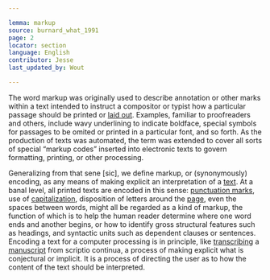 ```yaml
---

lemma: markup
source: burnard_what_1991
page: 2
locator: section
language: English
contributor: Jesse
last_updated_by: Wout

---
```

The word markup was originally used to describe annotation or other marks within a text intended to instruct a compositor or typist how a particular passage should be printed or [laid out](layout.html). Examples, familiar to proofreaders and others, include wavy underlining to indicate boldface, special symbols for passages to be omited or printed in a particular font, and so forth. As the production of texts was automated, the term was extended to cover all sorts of special “markup codes” inserted into electronic texts to govern formatting, printing, or other processing.

Generalizing from that sene [sic], we define markup, or (synonymously) encoding, as any means of making explicit an interpretation of a [text](text.html). At a banal level, all printed texts are encoded in this sense: [punctuation marks](punctuation.html), use of [capitalization](capitalization.html), disposition of letters around the [page](page.html), even the spaces between words, might all be regarded as a kind of markup, the function of which is to help the human reader determine where one word ends and another begins, or how to identify gross structural features such as headings, and syntactic units such as dependent clauses or sentences. Encoding a text for a computer processing is in principle, like [transcribing](transcription.html) a [manuscript](manuscript.html) from scriptio continua, a process of making explicit what is conjectural or implicit. It is a process of directing the user as to how the content of the text should be interpreted.
